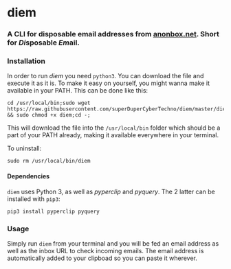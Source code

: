 # diem
### A CLI for disposable email addresses from [anonbox.net](https://www.anonbox.net/). Short for *Di*sposable *Em*ail.

### Installation
In order to run _diem_ you need `python3`.
You can download the file and execute it as it is. To make it easy on yourself, you might wanna make it available in your PATH. This can be done like this:

```
cd /usr/local/bin;sudo wget https://raw.githubusercontent.com/superDuperCyberTechno/diem/master/diem && sudo chmod +x diem;cd -;
```

This will download the file into the `/usr/local/bin` folder which should be a part of your PATH already, making it available everywhere in your terminal.

To uninstall:
```
sudo rm /usr/local/bin/diem
```

#### Dependencies
`diem` uses Python 3, as well as _pyperclip_ and _pyquery_. The 2 latter can be installed with `pip3`:

```
pip3 install pyperclip pyquery
```

### Usage
Simply run `diem` from your terminal and you will be fed an email address as well as the inbox URL to check incoming emails.
The email address is automatically added to your clipboad so you can paste it wherever.
